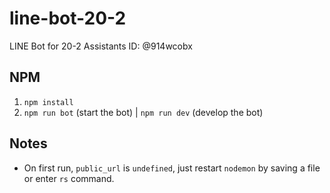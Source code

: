 # line-bot-20-2

LINE Bot for 20-2 Assistants
ID: @914wcobx

## NPM

1. `npm install`
2. `npm run bot` (start the bot) | `npm run dev` (develop the bot)

## Notes

- On first run, `public_url` is `undefined`, just restart `nodemon` by saving a file or enter `rs` command.
